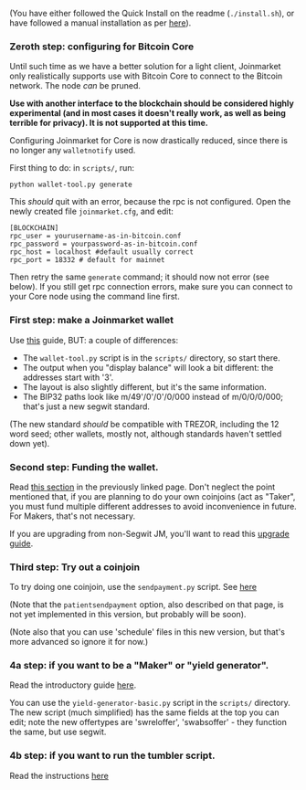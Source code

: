 (You have either followed the Quick Install on the readme (`./install.sh`), or have
followed a manual installation as per [here](INSTALL.md)).

### Zeroth step: configuring for Bitcoin Core

Until such time as we have a better solution for a light client, Joinmarket only
realistically supports use with Bitcoin Core to connect to the Bitcoin network.
The node *can* be pruned.

**Use with another interface to the blockchain should be considered highly experimental
(and in most cases it doesn't really work, as well as being terrible for privacy). It is not supported at this time.**

Configuring Joinmarket for Core is now drastically reduced, since there is no longer any `walletnotify` used.

First thing to do: in `scripts/`, run:

    python wallet-tool.py generate

This *should* quit with an error, because the rpc is not configured. Open the newly created file `joinmarket.cfg`,
and edit:

    [BLOCKCHAIN]
    rpc_user = yourusername-as-in-bitcoin.conf
    rpc_password = yourpassword-as-in-bitcoin.conf
    rpc_host = localhost #default usually correct 
    rpc_port = 18332 # default for mainnet

Then retry the same `generate` command; it should now not error (see below).
If you still get rpc connection errors, make sure you can connect to your Core node using the command line first.

### First step: make a Joinmarket wallet

Use [this](https://github.com/JoinMarket-Org/joinmarket/wiki/Using-the-JoinMarket-internal-wallet) guide,
BUT: a couple of differences:

* The `wallet-tool.py` script is in the `scripts/` directory, so start there.
* The output when you "display balance" will look a bit different: the addresses start with '3'.
* The layout is also slightly different, but it's the same information.
* The BIP32 paths look like m/49'/0'/0'/0/000 instead of m/0/0/0/000; that's just a new segwit standard.

(The new standard *should* be compatible with TREZOR, including the 12 word seed; other wallets, mostly not, although standards haven't settled down yet).

### Second step: Funding the wallet.

Read [this section](https://github.com/JoinMarket-Org/joinmarket/wiki/Using-the-JoinMarket-internal-wallet#funding-wallet-and-displaying-balance)
in the previously linked page. Don't neglect the point mentioned that, if you are planning to do your own coinjoins
(act as "Taker", you must fund multiple different addresses to avoid inconvenience in future. For Makers, that's not necessary.

If you are upgrading from non-Segwit JM, you'll want to read this [upgrade guide](SEGWIT-UPGRADE.md).

### Third step: Try out a coinjoin

To try doing one coinjoin, use the `sendpayment.py` script. See [here](https://github.com/JoinMarket-Org/joinmarket/wiki/Sending-payments-with-CoinJoin#send-payment)

(Note that the `patientsendpayment` option, also described on that page, is not yet implemented in this version, but probably will be soon).

(Note also that you can use 'schedule' files in this new version, but that's more advanced so ignore it for now.)

### 4a step: if you want to be a "Maker" or "yield generator".

Read the introductory guide [here](https://github.com/JoinMarket-Org/joinmarket/wiki/Running-a-Yield-Generator).

You can use the `yield-generator-basic.py` script in the `scripts/` directory.
The new script (much simplified) has the same fields at the top you can edit; note
the new offertypes are 'swreloffer', 'swabsoffer' - they function the same, but use segwit.


### 4b step: if you want to run the tumbler script.

Read the instructions [here](tumblerguide.md)